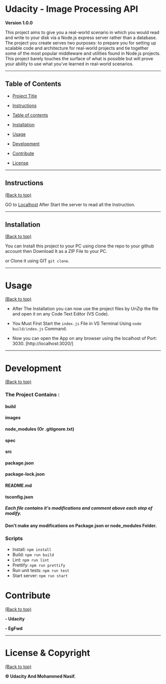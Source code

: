 # Udacity - Image Processing API

**Version 1.0.0**

This project aims to give you a real-world scenario in which you would read and write to your disk via a Node.js express server rather than a database. The project you create serves two purposes: to prepare you for setting up scalable code and architecture for real-world projects and tie together some of the most popular middleware and utilities found in Node.js projects. This project barely touches the surface of what is possible but will prove your ability to use what you’ve learned in real-world scenarios.

---

## Table of Contents

- [Project Title](#Udacity-|-Image-Processing-API)

- [Instructions](#instructions)

- [Table of contents](#table-of-contents)

- [Installation](#installation)

- [Usage](#usage)

- [Development](#development)

- [Contribute](#contribute)

- [License](#License-&-Copyright)

---

## Instructions

[(Back to top)](#table-of-contents)

GO to [Localhost](http://localhost:3020/) After Start the server to read all the Instruction.

---

## Installation

[(Back to top)](#table-of-contents)

You can Install this project to your PC using clone the repo to your github account then Download It as a ZIP File to your PC.

or Clone it using GIT `git clone`.

---

# Usage

[(Back to top)](#table-of-contents)

- After The Installation you can now use the project files by UnZip the file and open it on any Code Text Editor (VS Code).

- You Must First Start the `index.js` File in VS Terminal Using `node build/index.js` Command.

- Now you can open the App on any browser using the localhost of Port: 3030. [http://localhost:3020/]

---

# Development

[(Back to top)](#table-of-contents)

### The Project Contains :

#### build

#### images

#### node_modules (Or .gitignore.txt)

#### spec

#### src

#### package.json

#### package-lock.json

#### README.md

#### tsconfig.json

##### Each file contains it's modifications and comment above each step of modify.

#### Don't make any modifications on Package.json or node_modules Folder.

### Scripts

- Install: `npm install`
- Build: `npm run build`
- Lint: `npm run lint`
- Prettify: `npm run prettify`
- Run unit tests: `npm run test`
- Start server: `npm run start`

# Contribute

[(Back to top)](#table-of-contents)

**- Udacity**

**- EgFwd**

---

# License & Copyright

[(Back to top)](#table-of-contents)

**© Udacity And Mohammed Nasif.**
